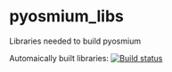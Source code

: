 # pyosmium_libs
Libraries needed to build pyosmium

Automaically built libraries:
[![Build status](https://ci.appveyor.com/api/projects/status/5ge079xpad1qwb8n?svg=true)](https://ci.appveyor.com/project/alex85k/pyosmium)
